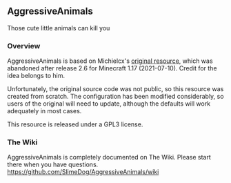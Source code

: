 ## AggressiveAnimals
Those cute little animals can kill you

### Overview

AggressiveAnimals is based on Michielcx's [original resource](https://www.spigotmc.org/resources/76716/), which was abandoned after release 2.6 for Minecraft 1.17 (2021-07-10). Credit for the idea belongs to him.

Unfortunately, the original source code was not public, so this resource was created from scratch. The configuration has been modified considerably, so users of the original will need to update, although the defaults will work adequately in most cases.

This resource is released under a GPL3 license.

### The Wiki

AggressiveAnimals is completely documented on The Wiki. Please start there when you have questions. https://github.com/SlimeDog/AggressiveAnimals/wiki
